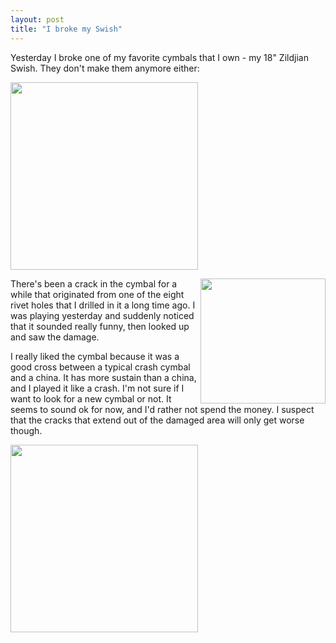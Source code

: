 ```yaml
---
layout: post
title: "I broke my Swish"
---
```


<p>Yesterday I broke one of my favorite cymbals that I own - my 18" Zildjian Swish. They don't make them anymore either:</p>
<p><img src="http://www.kindohm.com/nGallery/photos/3/757.aspx" width="300"/></p>
<p><img src="http://www.kindohm.com/nGallery/photos/3/758.aspx" width="200" align="right"/>There's been a crack in the cymbal for a while that originated from one of the eight rivet holes that I drilled in it a long time ago. I was playing yesterday and suddenly noticed that it sounded really funny, then looked up and saw the damage.</p>
<p>I really liked the cymbal because it was a good cross between a typical crash cymbal and a china. It has more sustain than a china, and I played it like a crash. I'm not sure if I want to look for a new cymbal or not. It seems to sound ok for now, and I'd rather not spend the money. I suspect that the cracks that extend out of the damaged area will only get worse though.</p>
<img src="http://www.kindohm.com/nGallery/photos/3/759.aspx" width="300"/> 
